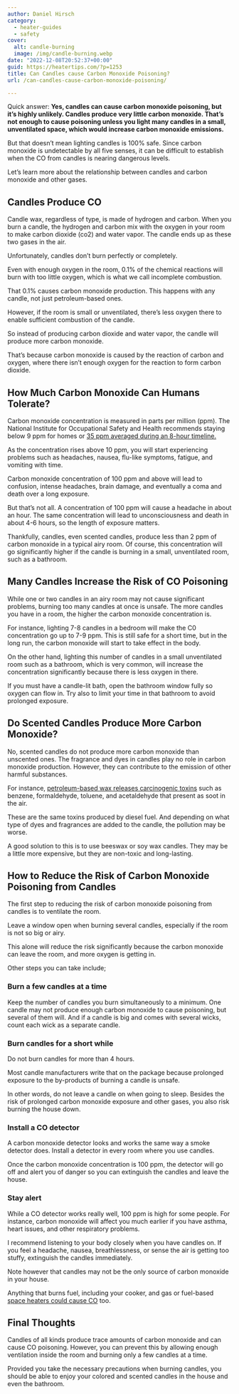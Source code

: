 ```yaml
---
author: Daniel Hirsch
category:
  - heater-guides
  - safety
cover:
  alt: candle-burning
  image: /img/candle-burning.webp
date: "2022-12-08T20:52:37+00:00"
guid: https://heatertips.com/?p=1253
title: Can Candles cause Carbon Monoxide Poisoning?
url: /can-candles-cause-carbon-monoxide-poisoning/

---
```

Quick answer: **Yes, candles can cause carbon monoxide poisoning, but it’s highly unlikely. Candles produce very little carbon monoxide. That’s not enough to cause poisoning unless you light many candles in a small, unventilated space, which would increase carbon monoxide emissions.**

But that doesn’t mean lighting candles is 100% safe. Since carbon monoxide is undetectable by all five senses, it can be difficult to establish when the CO from candles is nearing dangerous levels.

Let’s learn more about the relationship between candles and carbon monoxide and other gases.

## Candles Produce CO

Candle wax, regardless of type, is made of hydrogen and carbon. When you burn a candle, the hydrogen and carbon mix with the oxygen in your room to make carbon dioxide (co2) and water vapor. The candle ends up as these two gases in the air.

Unfortunately, candles don’t burn perfectly or completely.

Even with enough oxygen in the room, 0.1% of the chemical reactions will burn with too little oxygen, which is what we call incomplete combustion.

That 0.1% causes carbon monoxide production. This happens with any candle, not just petroleum-based ones.

However, if the room is small or unventilated, there’s less oxygen there to enable sufficient combustion of the candle.

So instead of producing carbon dioxide and water vapor, the candle will produce more carbon monoxide.

That’s because carbon monoxide is caused by the reaction of carbon and oxygen, where there isn’t enough oxygen for the reaction to form carbon dioxide.

## How Much Carbon Monoxide Can Humans Tolerate?

Carbon monoxide concentration is measured in parts per million (ppm). The National Institute for Occupational Safety and Health recommends staying below 9 ppm for homes or [35 ppm averaged during an 8-hour timeline.](https://www.epa.gov/indoor-air-quality-iaq/carbon-monoxides-impact-indoor-air-quality#:~:text=Exposure%20Limits,-Occupational%20Safety%20and&text=%5BOSHA%20PEL%5D%20The%20current%20Occupational,CFR%20Table%20Z%2D1%5D.)

As the concentration rises above 10 ppm, you will start experiencing problems such as headaches, nausea, flu-like symptoms, fatigue, and vomiting with time.

Carbon monoxide concentration of 100 ppm and above will lead to confusion, intense headaches, brain damage, and eventually a coma and death over a long exposure.

But that’s not all. A concentration of 100 ppm will cause a headache in about an hour. The same concentration will lead to unconsciousness and death in about 4-6 hours, so the length of exposure matters.

Thankfully, candles, even scented candles, produce less than 2 ppm of carbon monoxide in a typical airy room. Of course, this concentration will go significantly higher if the candle is burning in a small, unventilated room, such as a bathroom.

## Many Candles Increase the Risk of CO Poisoning

While one or two candles in an airy room may not cause significant problems, burning too many candles at once is unsafe. The more candles you have in a room, the higher the carbon monoxide concentration is.

For instance, lighting 7-8 candles in a bedroom will make the C0 concentration go up to 7-9 ppm. This is still safe for a short time, but in the long run, the carbon monoxide will start to take effect in the body.

On the other hand, lighting this number of candles in a small unventilated room such as a bathroom, which is very common, will increase the concentration significantly because there is less oxygen in there.

If you must have a candle-lit bath, open the bathroom window fully so oxygen can flow in. Try also to limit your time in that bathroom to avoid prolonged exposure.

## Do Scented Candles Produce More Carbon Monoxide?

No, scented candles do not produce more carbon monoxide than unscented ones. The fragrance and dyes in candles play no role in carbon monoxide production. However, they can contribute to the emission of other harmful substances.

For instance, [petroleum-based wax releases carcinogenic toxins](https://www.scsu.edu/news_article.aspx?news_id=832) such as benzene, formaldehyde, toluene, and acetaldehyde that present as soot in the air.

These are the same toxins produced by diesel fuel. And depending on what type of dyes and fragrances are added to the candle, the pollution may be worse.

A good solution to this is to use beeswax or soy wax candles. They may be a little more expensive, but they are non-toxic and long-lasting.

## How to Reduce the Risk of Carbon Monoxide Poisoning from Candles

The first step to reducing the risk of carbon monoxide poisoning from candles is to ventilate the room.

Leave a window open when burning several candles, especially if the room is not so big or airy.

This alone will reduce the risk significantly because the carbon monoxide can leave the room, and more oxygen is getting in.

Other steps you can take include;

### Burn a few candles at a time

Keep the number of candles you burn simultaneously to a minimum. One candle may not produce enough carbon monoxide to cause poisoning, but several of them will. And if a candle is big and comes with several wicks, count each wick as a separate candle.

### Burn candles for a short while

Do not burn candles for more than 4 hours.

Most candle manufacturers write that on the package because prolonged exposure to the by-products of burning a candle is unsafe.

In other words, do not leave a candle on when going to sleep. Besides the risk of prolonged carbon monoxide exposure and other gases, you also risk burning the house down.

### Install a CO detector

A carbon monoxide detector looks and works the same way a smoke detector does. Install a detector in every room where you use candles.

Once the carbon monoxide concentration is 100 ppm, the detector will go off and alert you of danger so you can extinguish the candles and leave the house.

### Stay alert

While a CO detector works really well, 100 ppm is high for some people. For instance, carbon monoxide will affect you much earlier if you have asthma, heart issues, and other respiratory problems.

I recommend listening to your body closely when you have candles on. If you feel a headache, nausea, breathlessness, or sense the air is getting too stuffy, extinguish the candles immediately.

Note however that candles may not be the only source of carbon monoxide in your house.

Anything that burns fuel, including your cooker, and gas or fuel-based [space heaters could cause CO](/do-space-heaters-emit-carbon-monoxide/) too.

## Final Thoughts

Candles of all kinds produce trace amounts of carbon monoxide and can cause CO poisoning. However, you can prevent this by allowing enough ventilation inside the room and burning only a few candles at a time.

Provided you take the necessary precautions when burning candles, you should be able to enjoy your colored and scented candles in the house and even the bathroom.
